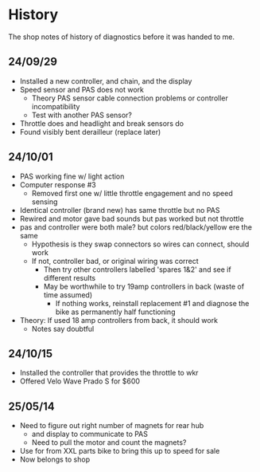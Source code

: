 # History

The shop notes of history of diagnostics before it was handed to me.

## 24/09/29

- Installed a new controller, and chain, and the display
- Speed sensor and PAS does not work
    - Theory PAS sensor cable connection problems or controller incompatibility
    - Test with another PAS sensor?
- Throttle does and headlight and break sensors do
- Found visibly bent derailleur (replace later)

## 24/10/01

- PAS working fine w/ light action
- Computer response #3
    - Removed first one w/ little throttle engagement and no speed sensing
- Identical controller (brand new) has same throttle but no PAS
- Rewired and motor gave bad sounds but pas worked but not throttle
- pas and controller were both male? but colors red/black/yellow ere the same
    - Hypothesis is they swap connectors so wires can connect, should work
    - If not, controller bad, or original wiring was correct
        - Then try other controllers labelled 'spares 1&2' and see if different results
        - May be worthwhile to try 19amp controllers in back (waste of time assumed)
            - If nothing works, reinstall replacement #1 and diagnose the bike as permanently half functioning
- Theory: If used 18 amp controllers from back, it should work
    - Notes say doubtful

## 24/10/15
  
  - Installed the controller that provides the throttle to wkr
  - Offered Velo Wave Prado S for $600

## 25/05/14

- Need to figure out right number of magnets for rear hub
  - and display to communicate to PAS
  - Need to pull the motor and count the magnets?
- Use for from XXL parts bike to bring this up to speed for sale 
- Now belongs to shop